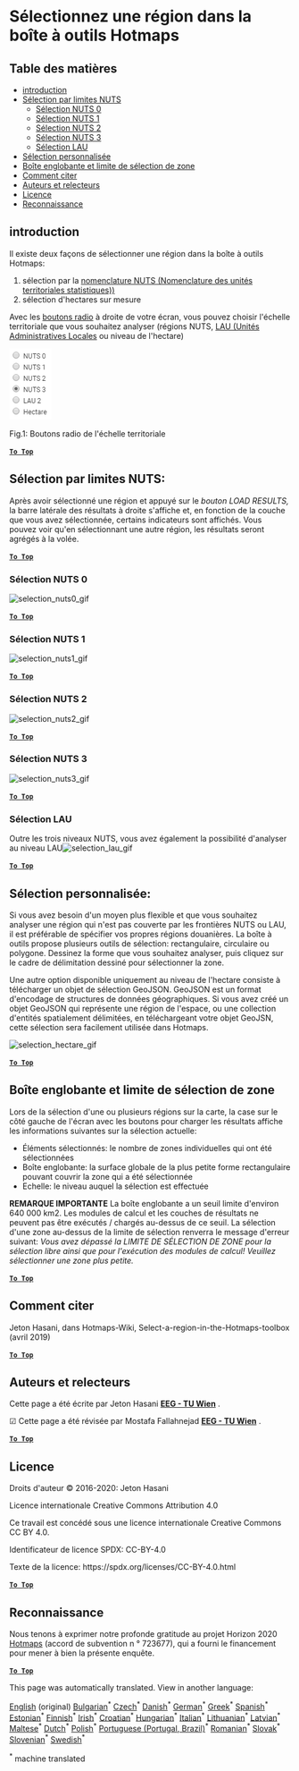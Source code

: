 <h1><a class="anchor" id="select-a-region-in-the-hotmaps-toolbox" href="#select-a-region-in-the-hotmaps-toolbox"><i class="fa fa-link"></i></a>Sélectionnez une région dans la boîte à outils Hotmaps</h1><h2><a class="anchor" id="table-of-contents" href="#table-of-contents"><i class="fa fa-link"></i></a> Table des matières</h2><ul><li> <a href="#introduction">introduction</a></li><li> <a href="#selection-by-nuts-boundaries">Sélection par limites NUTS</a><ul><li> <a href="#selection-by-nuts-boundaries_nuts-0-selection">Sélection NUTS 0</a></li><li> <a href="#selection-by-nuts-boundaries_nuts-1-selection">Sélection NUTS 1</a></li><li> <a href="#selection-by-nuts-boundaries_nuts-2-selection">Sélection NUTS 2</a></li><li> <a href="#selection-by-nuts-boundaries_nuts-3-selection">Sélection NUTS 3</a></li><li> <a href="#selection-by-nuts-boundaries_lau-selection">Sélection LAU</a></li></ul></li><li> <a href="#custom-selection">Sélection personnalisée</a></li><li> <a href="#bounding-box-and-area-selection-limit">Boîte englobante et limite de sélection de zone</a></li><li> <a href="#how-to-cite">Comment citer</a></li><li> <a href="#authors-and-reviewers">Auteurs et relecteurs</a></li><li> <a href="#license">Licence</a></li><li> <a href="#acknowledgement">Reconnaissance</a></li></ul><h2><a class="anchor" id="introduction" href="#introduction"><i class="fa fa-link"></i></a> introduction</h2><p> Il existe deux façons de sélectionner une région dans la boîte à outils Hotmaps:</p><ol><li> sélection par la <a href="https://ec.europa.eu/eurostat/web/nuts/background">nomenclature NUTS (Nomenclature des unités territoriales statistiques))</a></li><li> sélection d&#39;hectares sur mesure</li></ol><p> Avec les <a href="#fig1">boutons radio</a> à droite de votre écran, vous pouvez choisir l&#39;échelle territoriale que vous souhaitez analyser (régions NUTS, <a href="https://ec.europa.eu/eurostat/web/nuts/local-administrative-units">LAU (Unités Administratives Locales</a> ou niveau de l&#39;hectare)</p><p><a name="Fig1"><img alt="radio_buttons_png" src="../images/general_tool_functionalities_and_structure/radio_buttons.png"/></a></p><p> Fig.1: Boutons radio de l&#39;échelle territoriale</p><p> <a href="#table-of-contents"><strong><code>To Top</code></strong></a></p><h2><a class="anchor" id="selection-by-nuts-boundaries-" href="#selection-by-nuts-boundaries-"><i class="fa fa-link"></i></a> Sélection par limites NUTS:</h2><p> Après avoir sélectionné une région et appuyé sur le <em>bouton LOAD RESULTS,</em> la barre latérale des résultats à droite s&#39;affiche et, en fonction de la couche que vous avez sélectionnée, certains indicateurs sont affichés. Vous pouvez voir qu&#39;en sélectionnant une autre région, les résultats seront agrégés à la volée.</p><p> <a href="#table-of-contents"><strong><code>To Top</code></strong></a></p><h3><a class="anchor" id="nuts-0-selection" href="#nuts-0-selection"><i class="fa fa-link"></i></a> Sélection NUTS 0</h3><img alt="selection_nuts0_gif" src="https://wiki.hotmaps.hevs.ch/images/general_tool_functionalities_and_structure/selecting_nuts0.gif"/><p> <a href="#table-of-contents"><strong><code>To Top</code></strong></a></p><h3><a class="anchor" id="nuts-1-selection" href="#nuts-1-selection"><i class="fa fa-link"></i></a> Sélection NUTS 1</h3><img alt="selection_nuts1_gif" src="https://wiki.hotmaps.hevs.ch/images/general_tool_functionalities_and_structure/selecting_nuts1.gif"/><p> <a href="#table-of-contents"><strong><code>To Top</code></strong></a></p><h3><a class="anchor" id="nuts-2-selection" href="#nuts-2-selection"><i class="fa fa-link"></i></a> Sélection NUTS 2</h3><img alt="selection_nuts2_gif" src="https://wiki.hotmaps.hevs.ch/images/general_tool_functionalities_and_structure/selecting_nuts2.gif"/><p> <a href="#table-of-contents"><strong><code>To Top</code></strong></a></p><h3><a class="anchor" id="nuts-3-selection" href="#nuts-3-selection"><i class="fa fa-link"></i></a> Sélection NUTS 3</h3><img alt="selection_nuts3_gif" src="https://wiki.hotmaps.hevs.ch/images/general_tool_functionalities_and_structure/selecting_nuts3.gif"/><p> <a href="#table-of-contents"><strong><code>To Top</code></strong></a></p><h3><a class="anchor" id="lau-selection" href="#lau-selection"><i class="fa fa-link"></i></a> Sélection LAU</h3><p> Outre les trois niveaux NUTS, vous avez également la possibilité d&#39;analyser au niveau LAU<img alt="selection_lau_gif" src="../images/general_tool_functionalities_and_structure/selecting_lau.gif"/></p><p> <a href="#table-of-contents"><strong><code>To Top</code></strong></a></p><h2><a class="anchor" id="custom-selection-" href="#custom-selection-"><i class="fa fa-link"></i></a> Sélection personnalisée:</h2><p> Si vous avez besoin d&#39;un moyen plus flexible et que vous souhaitez analyser une région qui n&#39;est pas couverte par les frontières NUTS ou LAU, il est préférable de spécifier vos propres régions douanières. La boîte à outils propose plusieurs outils de sélection: rectangulaire, circulaire ou polygone. Dessinez la forme que vous souhaitez analyser, puis cliquez sur le cadre de délimitation dessiné pour sélectionner la zone.</p><p> Une autre option disponible uniquement au niveau de l&#39;hectare consiste à télécharger un objet de sélection GeoJSON. GeoJSON est un format d&#39;encodage de structures de données géographiques. Si vous avez créé un objet GeoJSON qui représente une région de l&#39;espace, ou une collection d&#39;entités spatialement délimitées, en téléchargeant votre objet GeoJSN, cette sélection sera facilement utilisée dans Hotmaps.</p><p><img alt="selection_hectare_gif" src="../images/general_tool_functionalities_and_structure/selecting_hectare.gif"/></p><p> <a href="#table-of-contents"><strong><code>To Top</code></strong></a></p><h2><a class="anchor" id="bounding-box-and-area-selection-limit" href="#bounding-box-and-area-selection-limit"><i class="fa fa-link"></i></a> Boîte englobante et limite de sélection de zone</h2><p> Lors de la sélection d&#39;une ou plusieurs régions sur la carte, la case sur le côté gauche de l&#39;écran avec les boutons pour charger les résultats affiche les informations suivantes sur la sélection actuelle:</p><ul><li> Éléments sélectionnés: le nombre de zones individuelles qui ont été sélectionnées</li><li> Boîte englobante: la surface globale de la plus petite forme rectangulaire pouvant couvrir la zone qui a été sélectionnée</li><li> Echelle: le niveau auquel la sélection est effectuée</li></ul><p> <strong>REMARQUE IMPORTANTE</strong> La boîte englobante a un seuil limite d&#39;environ 640 000 km2. Les modules de calcul et les couches de résultats ne peuvent pas être exécutés / chargés au-dessus de ce seuil. La sélection d&#39;une zone au-dessus de la limite de sélection renverra le message d&#39;erreur suivant: <em>Vous avez dépassé la LIMITE DE SÉLECTION DE ZONE pour la sélection libre ainsi que pour l&#39;exécution des modules de calcul! Veuillez sélectionner une zone plus petite.</em></p><p> <a href="#table-of-contents"><strong><code>To Top</code></strong></a></p><h2><a class="anchor" id="how-to-cite" href="#how-to-cite"><i class="fa fa-link"></i></a> Comment citer</h2><p> Jeton Hasani, dans Hotmaps-Wiki, Select-a-region-in-the-Hotmaps-toolbox (avril 2019)</p><p> <a href="#table-of-contents"><strong><code>To Top</code></strong></a></p><h2><a class="anchor" id="authors-and-reviewers" href="#authors-and-reviewers"><i class="fa fa-link"></i></a> Auteurs et relecteurs</h2><p> Cette page a été écrite par Jeton Hasani <strong><a href="https://eeg.tuwien.ac.at/">EEG - TU Wien</a></strong> .</p><p> ☑ Cette page a été révisée par Mostafa Fallahnejad <strong><a href="https://eeg.tuwien.ac.at/">EEG - TU Wien</a></strong> .</p><p> <a href="#table-of-contents"><strong><code>To Top</code></strong></a></p><h2><a class="anchor" id="license" href="#license"><i class="fa fa-link"></i></a> Licence</h2><p> Droits d&#39;auteur © 2016-2020: Jeton Hasani</p><p> Licence internationale Creative Commons Attribution 4.0</p><p> Ce travail est concédé sous une licence internationale Creative Commons CC BY 4.0.</p><p> Identificateur de licence SPDX: CC-BY-4.0</p><p> Texte de la licence: https://spdx.org/licenses/CC-BY-4.0.html</p><p><ins> <code><strong><a href="#hotmaps-toolbox">To Top</a></strong></code></ins></p><h2><a class="anchor" id="acknowledgement" href="#acknowledgement"><i class="fa fa-link"></i></a> Reconnaissance</h2><p> Nous tenons à exprimer notre profonde gratitude au projet Horizon 2020 <a href="https://www.hotmaps-project.eu">Hotmaps</a> (accord de subvention n ° 723677), qui a fourni le financement pour mener à bien la présente enquête.</p><p> <a href="#table-of-contents"><strong><code>To Top</code></strong></a></p>
<!--- THIS IS A SUPER UNIQUE IDENTIFIER -->

This page was automatically translated. View in another language:

[English](../en/Select-a-region-in-the-Hotmaps-toolbox) (original) [Bulgarian](../bg/Select-a-region-in-the-Hotmaps-toolbox)<sup>\*</sup> [Czech](../cs/Select-a-region-in-the-Hotmaps-toolbox)<sup>\*</sup> [Danish](../da/Select-a-region-in-the-Hotmaps-toolbox)<sup>\*</sup> [German](../de/Select-a-region-in-the-Hotmaps-toolbox)<sup>\*</sup> [Greek](../el/Select-a-region-in-the-Hotmaps-toolbox)<sup>\*</sup> [Spanish](../es/Select-a-region-in-the-Hotmaps-toolbox)<sup>\*</sup> [Estonian](../et/Select-a-region-in-the-Hotmaps-toolbox)<sup>\*</sup> [Finnish](../fi/Select-a-region-in-the-Hotmaps-toolbox)<sup>\*</sup>  [Irish](../ga/Select-a-region-in-the-Hotmaps-toolbox)<sup>\*</sup> [Croatian](../hr/Select-a-region-in-the-Hotmaps-toolbox)<sup>\*</sup> [Hungarian](../hu/Select-a-region-in-the-Hotmaps-toolbox)<sup>\*</sup> [Italian](../it/Select-a-region-in-the-Hotmaps-toolbox)<sup>\*</sup> [Lithuanian](../lt/Select-a-region-in-the-Hotmaps-toolbox)<sup>\*</sup> [Latvian](../lv/Select-a-region-in-the-Hotmaps-toolbox)<sup>\*</sup> [Maltese](../mt/Select-a-region-in-the-Hotmaps-toolbox)<sup>\*</sup> [Dutch](../nl/Select-a-region-in-the-Hotmaps-toolbox)<sup>\*</sup> [Polish](../pl/Select-a-region-in-the-Hotmaps-toolbox)<sup>\*</sup> [Portuguese (Portugal, Brazil)](../pt/Select-a-region-in-the-Hotmaps-toolbox)<sup>\*</sup> [Romanian](../ro/Select-a-region-in-the-Hotmaps-toolbox)<sup>\*</sup> [Slovak](../sk/Select-a-region-in-the-Hotmaps-toolbox)<sup>\*</sup> [Slovenian](../sl/Select-a-region-in-the-Hotmaps-toolbox)<sup>\*</sup> [Swedish](../sv/Select-a-region-in-the-Hotmaps-toolbox)<sup>\*</sup> 

<sup>\*</sup> machine translated
